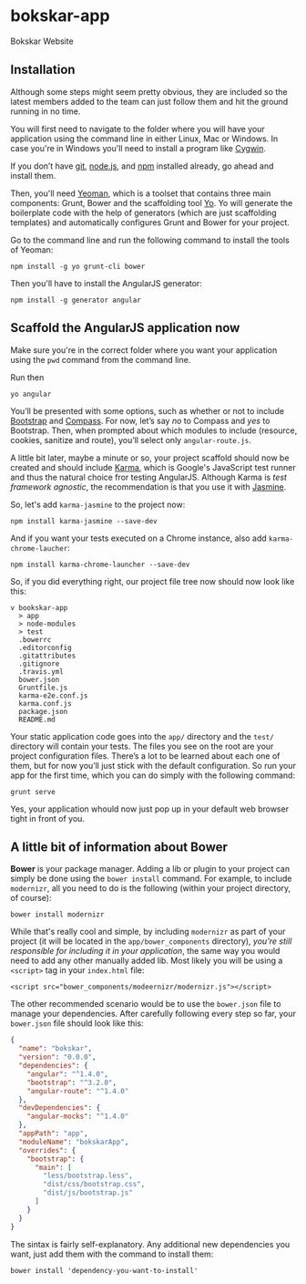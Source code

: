 # bokskar-app
Bokskar Website

## Installation

Although some steps might seem pretty obvious, they are included so the latest members added to the team can just follow them and hit the ground running in no time.

You will first need to navigate to the folder where you will have your application using the command line in either Linux, Mac or Windows. In case you're in Windows you'll need to install a program like [Cygwin](https://www.cygwin.com/).

If you don’t have [git](http://git-scm.com/), [node.js](http://nodejs.org/), and [npm](https://www.npmjs.org) installed already, go ahead and install them.

Then, you'll need [Yeoman](http://yeoman.io), which is a toolset that contains three main components: Grunt, Bower and the scaffolding tool [Yo](https://github.com/yeoman/yo). Yo will generate the boilerplate code with the help of generators (which are just scaffolding templates) and automatically configures Grunt and Bower for your project.

Go to the command line and run the following command to install the tools of Yeoman:

    npm install -g yo grunt-cli bower

Then you'll have to install the AngularJS generator:

    npm install -g generator angular

## Scaffold the AngularJS application now

Make sure you're in the correct folder where you want your application using the ```pwd``` command from the command line.

Run then

    yo angular

You’ll be presented with some options, such as whether or not to include [Bootstrap](http://getbootstrap.com) and [Compass](http://compass-style.com). For now, let’s say *no* to Compass and *yes* to Bootstrap. Then, when prompted about which modules to include (resource, cookies, sanitize and route), you’ll select only ```angular-route.js```.

A little bit later, maybe a minute or so, your project scaffold should now be created and should include [Karma](http://karma-runner.github.io/0.12/index.html), which is Google's JavaScript test runner and thus the natural choice fror testing AngularJS. Although Karma is *test framework agnostic*, the recommendation is that you use it with [Jasmine](http://jasmine.github.io/2.0/introduction.html).

So, let's add ```karma-jasmine``` to the project now:

    npm install karma-jasmine --save-dev

And if you want your tests executed on a Chrome instance, also add ```karma-chrome-laucher```:

    npm install karma-chrome-launcher --save-dev

So, if you did everything right, our project file tree now should now look like this:

    v bookskar-app
      > app
      > node-modules
      > test
      .bowerrc
      .editorconfig
      .gitattributes
      .gitignore
      .travis.yml
      bower.json
      Gruntfile.js
      karma-e2e.conf.js
      karma.conf.js
      package.json
      README.md

Your static application code goes into the ```app/``` directory and the ```test/``` directory will contain your tests. The files you see on the root are your project configuration files. There’s a lot to be learned about each one of them, but for now you’ll just stick with the default configuration. So run your app for the first time, which you can do simply with the following command:

    grunt serve

Yes, your application whould now just pop up in your default web browser tight in front of you.

## A little bit of information about Bower

**Bower** is your package manager. Adding a lib or plugin to your project can simply be done using the ```bower install``` command. For example, to include ```modernizr```, all you need to do is the following (within your project directory, of course):

    bower install modernizr

While that's really cool and simple, by including ```modernizr``` as part of your project (it will be located in the ```app/bower_components``` directory), *you're still responsible for including it in your application*, the same way you would need to add any other manually added lib. Most likely you will be using a ```<script>``` tag in your ```index.html``` file:

    <script src="bower_components/modeernizr/modernizr.js"></script>

The other recommended scenario would be to use the ```bower.json``` file to manage your dependencies. After carefully following every step so far, your ```bower.json``` file should look like this:

```json
{
  "name": "bokskar",
  "version": "0.0.0",
  "dependencies": {
    "angular": "^1.4.0",
    "bootstrap": "^3.2.0",
    "angular-route": "^1.4.0"
  },
  "devDependencies": {
    "angular-mocks": "^1.4.0"
  },
  "appPath": "app",
  "moduleName": "bokskarApp",
  "overrides": {
    "bootstrap": {
      "main": [
        "less/bootstrap.less",
        "dist/css/bootstrap.css",
        "dist/js/bootstrap.js"
      ]
    }
  }
}
```

The sintax is fairly self-explanatory. Any additional new dependencies you want, just add them with the command to install them:

    bower install 'dependency-you-want-to-install'
